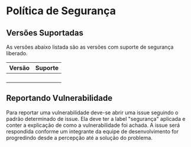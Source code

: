 # Política de Segurança

## Versões Suportadas

As versões abaixo listada são as versões com suporte de segurança liberado.

| Versão | Suporte |
| ------ | ------- |
|  |  |
|  |  |
|  |  |
|  |  |

## Reportando Vulnerabilidade

Para reportar uma vulnerabilidade deve-se abrir uma issue seguindo o padrão determinado de issue. Ela deve ter a label "segurança" aplicada e conter a explicação de como a vulnerabilidade foi achada. A issue será respondida conforme um integrante da equipe de desenvolvimento for progredindo desde a percepção até a solução do problema.
